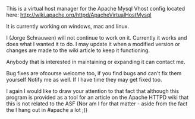 This is a virtual host manager for the Apache Mysql Vhost config located here: http://wiki.apache.org/httpd/ApacheVirtualHostMysql

It is currently working on windows, mac and linux.

I (Jorge Schrauwen) will not continue to work on it. Currently it works and does what I wanted it to do. I may update it when a modified version or changes are made to the wiki article to keep it functioning.

Anybody that is interested in maintaining or expanding it can contact me.

Bug fixes are ofcourse welcome too, if you find bugs and can't fix them yourself Notify me as well. If I have time they may get fixed too.

I again I would like to draw your attention to that fact that although this program is provided as a tool for an article on the Apache HTTPD wiki that this is not related to the ASF (Nor am I for that matter - aside from the fact the I hang out in #apache a lot ;))
